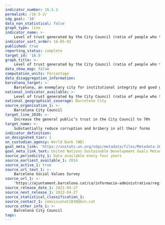 ```yaml
---
indicator_number: 16.5.2
permalink: /16-5-2/
sdg_goal: '16'
data_non_statistical: false
graph_type: line
indicator_name: >-
    Level of trust generated by the City Council (ratio of people who trust the City Council sufficiently or a lot)
indicator_sort_order: 16-05-02
published: true
reporting_status: complete
target_id: '16.5'
graph_title: >-
    Level of trust generated by the City Council (ratio of people who trust the City Council sufficiently or a lot)
data_show_map: false
computation_units: Percentage
data_disaggregation_information:
barcelona_target: >-
    Barcelona, an exemplary city for institutional integrity and good governance
national_indicator_available: >-
    Level of trust generated by the City Council (ratio of people who trust the City Council sufficiently or a lot)
national_geographical_coverage: Barcelona City
source_organisation_1: >-
    Barcelona City Council
target_line_2030: >-
    Increase the general public’s trust in the City Council to 70%
target_name: >-
    Substantially reduce corruption and bribery in all their forms
indicator_definition:
un_designated_tier: 1
un_custodian_agency: World Bank (WB)
goal_meta_link: 'https://unstats.un.org/sdgs/metadata/files/Metadata-16-05-02.pdf'
goal_meta_link_text: United Nations Sustainable Development Goals Metadata (pdf 894kB)
source_periodicity_1: Data available every four years
source_earliest_available_1: 2014
source_active_1: true
source_url_text_1: >-
    Barcelona Social Values Survey
source_url_1: >-
    'https://ajuntament.barcelona.cat/ca/informacio-administrativa/registre-enquestes-i-estudis-opinio'
source_release_date_1: 2021-04-27
source_next_release_1: 2022-04-27
source_statistical_classification_1: 
source_contact_1: comissionat2030@bcn.cat
source_other_info_1: >-
    Barcelona City Council
tags:
---
```

